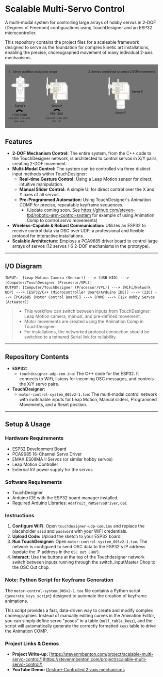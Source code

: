 # Scalable Multi-Servo Control

A multi-modal system for controlling large arrays of hobby servos in 2-DOF (Degrees of Freedom) configurations using TouchDesigner and an ESP32 microcontroller.

This repository contains the project files for a scaleable framework designed to serve as the foundation for complex kinetic art installations, enabling the precise, choreographed movement of many individual 2-axis mechanisms.

![Servo Configuration](servo_configuration_image.png)

## Features

*   **2-DOF Mechanism Control:** The entire system, from the C++ code to the TouchDesigner network, is architected to control servos in X/Y pairs, creating 2-DOF movement.
*   **Multi-Modal Control:** The system can be controlled via three distinct input methods within TouchDesigner:
    *   **Real-time Gesture Control:** Using a Leap Motion sensor for direct, intuitive manipulation.
    *   **Manual Slider Control:** A simple UI for direct control over the X and Y axes of all servos.
    *   **Pre-Programmed Automation:** Using TouchDesigner's Animation COMP for precise, repeatable keyframe sequences.
        * (Update coming soon. See https://github.com/steven-tbd/robotic-arm-control-system for example of using Animation Comp to control servo movements)        
*   **Wireless-Capable & Robust Communication:** Utilizes an ESP32 to receive control data via OSC over UDP, a professional and flexible protocol for interactive installations.
*   **Scalable Architecture:** Employs a PCA9685 driver board to control large arrays of servos (12 servos / 6 2-DOF mechanisms in the prototype).

---

## I/O Diagram

```version-2
INPUT:  [Leap Motion Camera (Sensor)] ---> (USB HID) ---> [Computer/TouchDesigner (Processor/VPL)]
OUTPUT: [Computer/TouchDesigner (Processor/VPL)] ---> (WiFi/Network UDP) ---> [ESP32/C++ (Microcontroller Board/Arduino IDE)] ---> (I2C) ---> [PCA9685 (Motor Control Board)] ---> (PWM) ---> [12x Hobby Servos (Actuator)]
```

> - This workflow can switch between inputs from TouchDesigner: Leap Motion camera, manual, and pre-defined movement.
> - Motor movements are created using the Animation Comp in TouchDesigner.
> - For installations, the networked protocol connection should be switched to a tethered Serial link for reliability.

---

## Repository Contents

*   **ESP32:**
    *   `touchdesigner-udp-com.ino`: The C++ code for the ESP32. It connects to WiFi, listens for incoming OSC messages, and controls the X/Y servo pairs.
*   **TouchDesigner:**
    *   `motor-control-system_005v2-1.toe`: The multi-modal control network with switchable inputs for Leap Motion, Manual sliders, Programmed Movements, and a Reset position.

---

## Setup & Usage

### Hardware Requirements

*   ESP32 Development Board
*   PCA9685 16-Channel Servo Driver
*   EMAX ES08MA II Servos (or similar hobby servos)
*   Leap Motion Controller
*   External 5V power supply for the servos

### Software Requirements

*   TouchDesigner
*   Arduino IDE with the ESP32 board manager installed.
*   Required Arduino Libraries: `Adafruit_PWMServoDriver`, `OSC`

### Instructions

1.  **Configure WiFi:** Open `touchdesigner-udp-com.ino` and replace the placeholder `ssid` and `password` with your WiFi credentials.
2.  **Upload Code:** Upload the sketch to your ESP32 board.
3.  **Run TouchDesigner:** Open `motor-control-system_005v2-1.toe`. The network is configured to send OSC data to the ESP32's IP address (update the IP address in the `OSC Out CHOP`).
4.  **Interact:** Use the buttons at the top of the Touchdesigner network switch between inputs running through the switch_inputMaster Chop to the OSC Out chop.

### Note: Python Script for Keyframe Generation

The `motor-control-system_005v2-1.toe` file contains a Python script (`generate_keys_script`) designed to automate the creation of keyframe animations.

This script provides a fast, data-driven way to create and modify complex choreographies. Instead of manually editing curves in the Animation Editor, you can simply define servo "poses" in a table (`null_table_keys`), and the script will automatically generate the correctly formatted `keys` table to drive the Animation COMP.

### Project Links & Demos
*   **Project Write-up:** [https://stevenmbenton.com/project/scalable-multi-servo-control/](https://stevenmbenton.com/project/scalable-multi-servo-control/)
*   **YouTube Demo:** [Gesture-Controlled 2-axis mechanisms](https://youtu.be/UZ0vq4jCJZ0)
